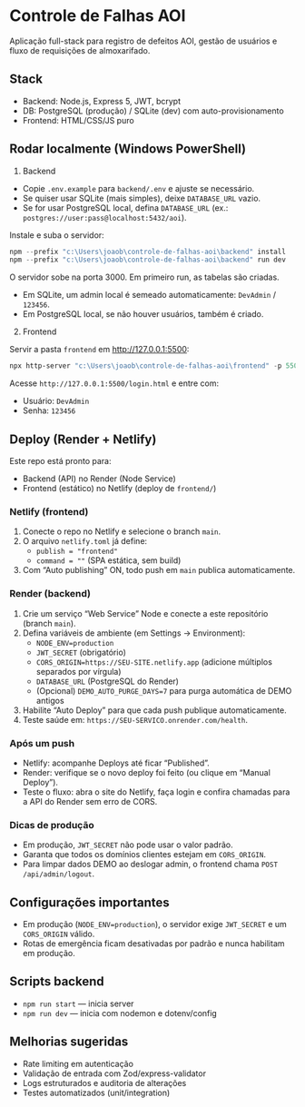# Controle de Falhas AOI

Aplicação full-stack para registro de defeitos AOI, gestão de usuários e fluxo de requisições de almoxarifado.

## Stack
- Backend: Node.js, Express 5, JWT, bcrypt
- DB: PostgreSQL (produção) / SQLite (dev) com auto-provisionamento
- Frontend: HTML/CSS/JS puro

## Rodar localmente (Windows PowerShell)

1) Backend
- Copie `.env.example` para `backend/.env` e ajuste se necessário.
- Se quiser usar SQLite (mais simples), deixe `DATABASE_URL` vazio.
- Se for usar PostgreSQL local, defina `DATABASE_URL` (ex.: `postgres://user:pass@localhost:5432/aoi`).

Instale e suba o servidor:

```powershell
npm --prefix "c:\Users\joaob\controle-de-falhas-aoi\backend" install
npm --prefix "c:\Users\joaob\controle-de-falhas-aoi\backend" run dev
```

O servidor sobe na porta 3000. Em primeiro run, as tabelas são criadas. 
- Em SQLite, um admin local é semeado automaticamente: `DevAdmin` / `123456`.
- Em PostgreSQL local, se não houver usuários, também é criado.

2) Frontend

Servir a pasta `frontend` em http://127.0.0.1:5500:

```powershell
npx http-server "c:\Users\joaob\controle-de-falhas-aoi\frontend" -p 5500 -c-1
```

Acesse `http://127.0.0.1:5500/login.html` e entre com:
- Usuário: `DevAdmin`
- Senha: `123456`

## Deploy (Render + Netlify)

Este repo está pronto para:
- Backend (API) no Render (Node Service)
- Frontend (estático) no Netlify (deploy de `frontend/`)

### Netlify (frontend)
1. Conecte o repo no Netlify e selecione o branch `main`.
2. O arquivo `netlify.toml` já define:
	- `publish = "frontend"`
	- `command = ""` (SPA estática, sem build)
3. Com “Auto publishing” ON, todo push em `main` publica automaticamente.

### Render (backend)
1. Crie um serviço “Web Service” Node e conecte a este repositório (branch `main`).
2. Defina variáveis de ambiente (em Settings → Environment):
	- `NODE_ENV=production`
	- `JWT_SECRET` (obrigatório)
	- `CORS_ORIGIN=https://SEU-SITE.netlify.app` (adicione múltiplos separados por vírgula)
	- `DATABASE_URL` (PostgreSQL do Render)
	- (Opcional) `DEMO_AUTO_PURGE_DAYS=7` para purga automática de DEMO antigos
3. Habilite “Auto Deploy” para que cada push publique automaticamente.
4. Teste saúde em: `https://SEU-SERVICO.onrender.com/health`.

### Após um push
- Netlify: acompanhe Deploys até ficar “Published”.
- Render: verifique se o novo deploy foi feito (ou clique em “Manual Deploy”).
- Teste o fluxo: abra o site do Netlify, faça login e confira chamadas para a API do Render sem erro de CORS.

### Dicas de produção
- Em produção, `JWT_SECRET` não pode usar o valor padrão.
- Garanta que todos os domínios clientes estejam em `CORS_ORIGIN`.
- Para limpar dados DEMO ao deslogar admin, o frontend chama `POST /api/admin/logout`.

## Configurações importantes
- Em produção (`NODE_ENV=production`), o servidor exige `JWT_SECRET` e um `CORS_ORIGIN` válido.
- Rotas de emergência ficam desativadas por padrão e nunca habilitam em produção.

## Scripts backend
- `npm run start` — inicia server
- `npm run dev` — inicia com nodemon e dotenv/config

## Melhorias sugeridas
- Rate limiting em autenticação
- Validação de entrada com Zod/express-validator
- Logs estruturados e auditoria de alterações
- Testes automatizados (unit/integration)
